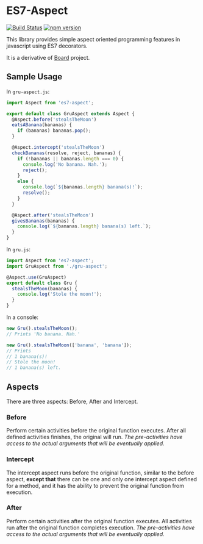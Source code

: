 # ES7-Aspect
[![Build Status](https://travis-ci.org/lafickens/es7-aspect.svg)](https://travis-ci.org/lafickens/es7-aspect)
[![npm version](https://badge.fury.io/js/es7-aspect.svg)](https://badge.fury.io/js/es7-aspect)

This library provides simple aspect oriented programming features in javascript using ES7 decorators.

It is a derivative of [Board](http://devpost.com/software/billboard-czkuq8) project.


## Sample Usage

In `gru-aspect.js`:
```javascript
import Aspect from 'es7-aspect';

export default class GruAspect extends Aspect {
  @Aspect.before('stealsTheMoon')
  eatsABanana(bananas) {
    if (bananas) bananas.pop();
  }

  @Aspect.intercept('stealsTheMoon')
  checkBananas(resolve, reject, bananas) {
    if (!bananas || bananas.length === 0) {
      console.log('No banana. Nah.');
      reject();
    }
    else {
      console.log(`${bananas.length} banana(s)!`);
      resolve();
    }
  }

  @Aspect.after('stealsTheMoon')
  givesBananas(bananas) {
    console.log(`${bananas.length} banana(s) left.`);
  }
}
```

In `gru.js`:
```javascript
import Aspect from 'es7-aspect';
import GruAspect from './gru-aspect';

@Aspect.use(GruAspect)
export default class Gru {
  stealsTheMoon(bananas) {
    console.log('Stole the moon!');
  }
}
```

In a console:
```javascript
new Gru().stealsTheMoon();
// Prints 'No banana. Nah.'

new Gru().stealsTheMoon(['banana', 'banana']);
// Prints
// 1 banana(s)!
// Stole the moon!
// 1 banana(s) left.
```


## Aspects
There are three aspects: Before, After and Intercept.

### Before
Perform certain activities before the original function executes. After all defined activities finishes, the original will run. _The pre-activities have access to the actual arguments that will be eventually applied._

### Intercept
The intercept aspect runs before the original function, similar to the before aspect, __except that__ there can be one and only one intercept aspect defined for a method, and it has the ability to prevent the original function from execution.

### After
Perform certain activities after the original function executes. All activities run after the original function completes execution. _The pre-activities have access to the actual arguments that will be eventually applied._
